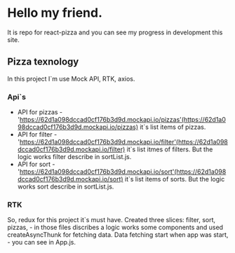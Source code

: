 # Hello my friend.
It is repo for react-pizza and you can see my progress in development this site. 

## Pizza texnology
In this project I`m use Mock API, RTK, axios.

### Api`s
- API for pizzas - 'https://62d1a098dccad0cf176b3d9d.mockapi.io/pizzas'(https://62d1a098dccad0cf176b3d9d.mockapi.io/pizzas) it`s list items of pizzas.
- API for filter - 'https://62d1a098dccad0cf176b3d9d.mockapi.io/filter'(https://62d1a098dccad0cf176b3d9d.mockapi.io/filter) it`s list itmes of filters. But the logic works filter describe in sortList.js. 
- API for sort - 'https://62d1a098dccad0cf176b3d9d.mockapi.io/sort'(https://62d1a098dccad0cf176b3d9d.mockapi.io/sort) it`s list items of sorts. But the logic works sort describe in sortList.js.

### RTK
So, redux for this project it`s must have. Created three slices: filter, sort, pizzas, - in those files discribes a logic works some components and used createAsyncThunk for fetching data. Data fetching start when app was start, - you can see in App.js.